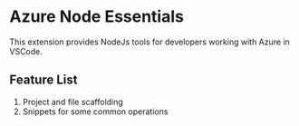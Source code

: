 # Azure Node Essentials

This extension provides NodeJs tools for developers working with Azure in VSCode.

## Feature List

1. Project and file scaffolding
1. Snippets for some common operations
